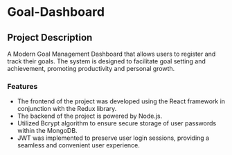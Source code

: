 # Goal-Dashboard
## Project Description

A Modern Goal Management Dashboard that allows users to register and track their goals. The system is designed to facilitate goal setting and achievement, promoting productivity and personal growth.

### Features
- The frontend of the project was developed using the React framework in conjunction with the Redux library.
- The backend of the project is powered by Node.js.
- Utilized Bcrypt algorithm to ensure secure storage of user passwords within the MongoDB.
- JWT was implemented to preserve user login sessions, providing a seamless and convenient user experience.
